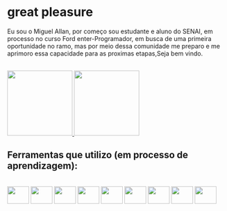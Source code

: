 # great pleasure
  Eu sou o Miguel Allan, por começo sou estudante e aluno do SENAI, em processo no curso Ford enter-Programador, em busca de uma primeira oportunidade no ramo, mas por meio dessa comunidade me preparo e me aprimoro essa capacidade para as proximas etapas,Seja bem vindo.

<br>
<div>
  <a href="https://github.com/JoaoRoccella">
    <img height="150em" src="https://github-readme-stats.vercel.app/api?username=miguelsouz&show_icons=true&theme=transparent">
    <img height="150em" src="https://github-readme-stats.vercel.app/api/top-langs/?username=miguelsouz&layout=compact&langs-count=168&theme=transparent">
  </a>
</div>

## Ferramentas que utilizo (em processo de aprendizagem):

<div style="display: inline_block"><br>
  <img align="center" height="40" width="50" src="https://cdn.jsdelivr.net/gh/devicons/devicon/icons/git/git-original.svg">
  <img align="center" height="40" width="50" src="https://cdn.jsdelivr.net/gh/devicons/devicon/icons/github/github-original.svg">
  <img align="center" height="40" width="50" src="https://cdn.jsdelivr.net/gh/devicons/devicon/icons/html5/html5-original.svg">
  <img align="center" height="40" width="50" src="https://cdn.jsdelivr.net/gh/devicons/devicon/icons/css3/css3-original.svg"> 
  <img align="center" height="40" width="50" src="https://cdn.jsdelivr.net/gh/devicons/devicon/icons/javascript/javascript-original.svg">
  <img align="center" height="40" width="50" src="https://cdn.jsdelivr.net/gh/devicons/devicon/icons/sass/sass-original.svg">
  <img align="center" height="40" width="50" src="https://cdn.jsdelivr.net/gh/devicons/devicon/icons/nodejs/nodejs-original.svg">
  <img align="center" height="40" width="50" src="https://cdn.jsdelivr.net/gh/devicons/devicon/icons/vscode/vscode-original.svg">
  <img align="center" height="40" width="50" src="https://cdn.jsdelivr.net/gh/devicons/devicon/icons/figma/figma-original.svg">
<!--   <img align="center" height="40" width="50" src="https://cdn.jsdelivr.net/gh/devicons/devicon/icons/canva/canva-original.svg"> -->
</div>

<br>



  

</div>
